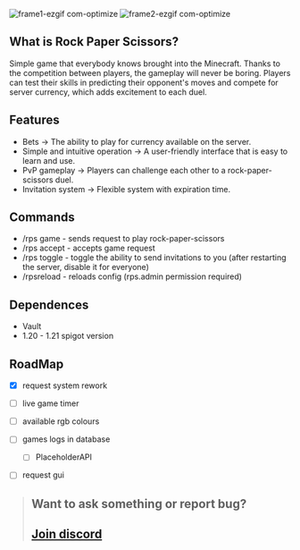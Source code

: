
![frame1-ezgif com-optimize](https://github.com/user-attachments/assets/4ea9db33-73fe-4d22-89c6-d94f742c68b5)
![frame2-ezgif com-optimize](https://github.com/user-attachments/assets/f7e0127a-21f0-45f2-9fbc-34ed9ccc37d0)



## What is Rock Paper Scissors?
Simple game that everybody knows brought into the Minecraft. Thanks to the competition between players, the gameplay will never be boring. Players can test their skills in predicting their opponent's moves and compete for server currency, which adds excitement to each duel.

## Features
- Bets -> The ability to play for currency available on the server.
- Simple and intuitive operation -> A user-friendly interface that is easy to learn and use.
- PvP gameplay -> Players can challenge each other to a rock-paper-scissors duel.
- Invitation system -> Flexible system with expiration time.

## Commands
- /rps game <player> <bet> - sends request to play rock-paper-scissors
- /rps accept <player> - accepts game request
- /rps toggle - toggle the ability to send invitations to you (after restarting the server, disable it for everyone)
- /rpsreload - reloads config (rps.admin permission required)

## Dependences
- Vault
- 1.20 - 1.21 spigot version

## RoadMap
- [x] request system rework
- [ ] live game timer
- [ ] available rgb colours
- [ ] games logs in database
  - [ ] PlaceholderAPI
- [ ] request gui


> ## Want to ask something or report bug?
> ## [Join discord](https://discord.com/invite/NfcnukNMmW)
